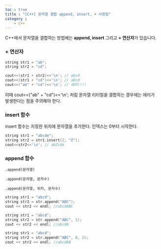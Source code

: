 ```yaml
---
toc : true
title : "[C++] 문자열 결합 append, insert, + 사용법"
category : 
    - C++
---
```

C++에서 문자열을 결합하는 방법에는 **append, insert** 그리고 **+ 연산자**가 있습니다.

### + 연산자
```cpp
string str1 = "ab";
string str2 = "cd";

cout<<(str1 + str2)<<'\n'; // abcd
cout<<(str1 + "cd")<<'\n'; // abcd
cout<<("ab" + "cd")<<'\n'; // 에러!!!!
```

이때 cout<<("ab" + "cd")<<'\n'; 처럼 문자열 리터럴을 결합하는 경우에는 에러가 발생한다는 점을 주의해야 한다.

### insert 함수
insert 함수는 지정한 위치에 문자열을 추가한다.
인덱스는 0부터 시작한다.

```cpp
string str1 = "abcde";
string str2 = str1.insert(2, "Z");
cout<<str2<<'\n'; // abZcde
```

### append 함수
`.append(문자열)`

`.append(문자열, 문자수)`

`.append(문자열, 위치, 문자수)`

```cpp
string str1 = "abcd";
string str2 = str.append("ABC");
cout << str2 << endl; //abcdABC

string str1 = "abcd";
string str2 = str.append("ABC", 1);
cout << str2 << endl; //abcdA

string str1 = "abcd";
string str2 = str.append("ABC", 0, 2);
cout << str2 << endl; //abcdAB
```
